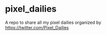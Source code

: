 # pixel_dailies
A repo to share all my pixel dailies organized by https://twitter.com/Pixel_Dailies
